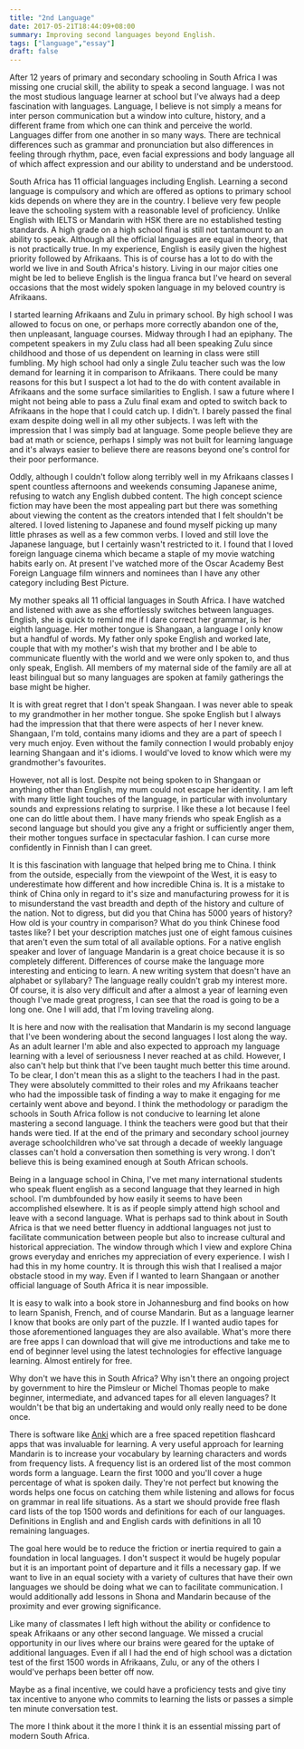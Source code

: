 ```yaml
---
title: "2nd Language"
date: 2017-05-21T18:44:09+08:00
summary: Improving second languages beyond English.
tags: ["language","essay"]
draft: false
---
```

After 12 years of primary and secondary schooling in South Africa I was missing one crucial skill, the ability to speak a second language. I was not the most studious language learner at school but I've always had a deep fascination with languages. Language, I believe is not simply a means for inter person communication but a window into culture, history, and a different frame from which one can think and perceive the world. Languages differ from one another in so many ways. There are technical differences such as grammar and pronunciation but also differences in feeling through rhythm, pace, even facial expressions and body language all of which affect expression and our ability to understand and be understood.

South Africa has 11 official languages including English. Learning a second language is compulsory and which are offered as options to primary school kids depends on where they are in the country. I believe very few people leave the schooling system with a reasonable level of proficiency. Unlike English with IELTS or Mandarin with HSK there are no established testing standards. A high grade on a high school final is still not tantamount to an ability to speak. Although all the official languages are equal in theory, that is not practically true. In my experience, English is easily given the highest priority followed by Afrikaans. This is of course has a lot to do with the world we live in and South Africa's history. Living in our major cities one might be led to believe English is the lingua franca but I've heard on several occasions that the most widely spoken language in my beloved country is Afrikaans.

I started learning Afrikaans and Zulu in primary school. By high school I was allowed to focus on one, or perhaps more correctly abandon one of the, then unpleasant, language courses. Midway through I had an epiphany. The competent speakers in my Zulu class had all been speaking Zulu since childhood and those of us dependent on learning in class were still fumbling. My high school had only a single Zulu teacher such was the low demand for learning it in comparison to Afrikaans. There could be many reasons for this but I suspect a lot had to the do with content available in Afrikaans and the some surface similarities to English. I saw a future where I might not being able to pass a Zulu final exam and opted to switch back to Afrikaans in the hope that I could catch up. I didn't. I barely passed the final exam despite doing well in all my other subjects. I was left with the impression that I was simply bad at language. Some people believe they are bad at math or science, perhaps I simply was not built for learning language and it's always easier to believe there are reasons beyond one's control for their poor performance.

Oddly, although I couldn't follow along terribly well in my Afrikaans classes I spent countless afternoons and weekends consuming Japanese anime, refusing to watch any English dubbed content. The high concept science fiction may have been the most appealing part but there was something about viewing the content as the creators intended that I felt shouldn't be altered. I loved listening to Japanese and found myself picking up many little phrases as well as a few common verbs. I loved and still love the Japanese language, but I certainly wasn't restricted to it. I found that I loved foreign language cinema which became a staple of my movie watching habits early on. At present I've watched more of the Oscar Academy Best Foreign Language film winners and nominees than I have any other category including Best Picture.

My mother speaks all 11 official languages in South Africa. I have watched and listened with awe as she effortlessly switches between languages. English, she is quick to remind me if I dare correct her grammar, is her eighth language. Her mother tongue is Shangaan, a language I only know but a handful of words. My father only spoke English and worked late, couple that with my mother's wish that my brother and I be able to communicate fluently with the world and we were only spoken to, and thus only speak, English. All members of my maternal side of the family are all at least bilingual but so many languages are spoken at family gatherings the base might be higher.

It is with great regret that I don't speak Shangaan. I was never able to speak to my grandmother in her mother tongue. She spoke English but I always had the impression that that there were aspects of her I never knew. Shangaan, I'm told, contains many idioms and they are a part of speech I very much enjoy. Even without the family connection I would probably enjoy learning Shangaan and it's idioms. I would've loved to know which were my grandmother's favourites.

However, not all is lost. Despite not being spoken to in Shangaan or anything other than English, my mum could not escape her identity. I am left with many little light touches of the language, in particular with involuntary sounds and expressions relating to surprise. I like these a lot because I feel one can do little about them. I have many friends who speak English as a second language but should you give any a fright or sufficiently anger them, their mother tongues surface in spectacular fashion. I can curse more confidently in Finnish than I can greet.

It is this fascination with language that helped bring me to China. I think from the outside, especially from the viewpoint of the West, it is easy to underestimate how different and how incredible China is. It is a mistake to think of China only in regard to it's size and manufacturing prowess for it is to misunderstand the vast breadth and depth of the history and culture of the nation. Not to digress, but did you that China has 5000 years of history? How old is your country in comparison? What do you think Chinese food tastes like? I bet your description matches just one of eight famous cuisines that aren't even the sum total of all available options. For a native english speaker and lover of language Mandarin is a great choice because it is so completely different. Differences of course make the language more interesting and enticing to learn. A new writing system that doesn't have an alphabet or syllabary? The language really couldn't grab my interest more. Of course, it is also very difficult and after a almost a year of learning even though I've made great progress, I can see that the road is going to be a long one. One I will add, that I'm loving traveling along.

It is here and now with the realisation that Mandarin is my second language that I've been wondering about the second languages I lost along the way. As an adult learner I'm able and also expected to approach my language learning with a level of seriousness I never reached at as child. However, I also can't help but think that I've been taught much better this time around. To be clear, I don't mean this as a slight to the teachers I had in the past. They were absolutely committed to their roles and my Afrikaans teacher who had the impossible task of finding a way to make it engaging for me certainly went above and beyond. I think the methodology or paradigm the schools in South Africa follow is not conducive to learning let alone mastering a second language. I think the teachers were good but that their hands were tied. If at the end of the primary and secondary school journey average schoolchildren who've sat through a decade of weekly language classes can't hold a conversation then something is very wrong. I don't believe this is being examined enough at South African schools.

Being in a language school in China, I've met many international students who speak fluent english as a second language that they learned in high school. I'm dumbfounded by how easily it seems to have been accomplished elsewhere. It is as if people simply attend high school and leave with a second language. What is perhaps sad to think about in South Africa is that we need better fluency in addtional languages not just to facilitate communication between people but also to increase cultural and historical appreciation. The window through which I view and explore China grows everyday and enriches my appreciation of every experience. I wish I had this in my home country. It is through this wish that I realised a major obstacle stood in my way. Even if I wanted to learn Shangaan or another official language of South Africa it is near impossible.

It is easy to walk into a book store in Johannesburg and find books on how to learn Spanish, French, and of course Mandarin. But as a language learner I know that books are only part of the puzzle. If I wanted audio tapes for those aforementioned languages they are also available. What's more there are free apps I can download that will give me introductions and take me to end of beginner level using the latest technologies for effective language learning. Almost entirely for free.

Why don't we have this in South Africa? Why isn't there an ongoing project by government to hire the Pimsleur or Michel Thomas people to make beginner, intermediate, and advanced tapes for all eleven languages? It wouldn't be that big an undertaking and would only really need to be done once. 

There is software like [Anki](https://apps.ankiweb.net/) which are a free spaced repetition flashcard apps that was invaluable for learning. A very useful approach for learning Mandarin is to increase your vocabulary by learning characters and words from frequency lists. A frequency list is an ordered list of the most common words form a language. Learn the first 1000 and you'll cover a huge percentage of what is spoken daily. They're not perfect but knowing the words helps one focus on catching them while listening and allows for focus on grammar in real life situations. As a start we should provide free flash card lists of the top 1500 words and definitions for each of our languages. Definitions in English and and English cards with definitions in all 10 remaining languages.

The goal here would be to reduce the friction or inertia required to gain a foundation in local languages. I don't suspect it would be hugely popular but it is an important point of departure and it fills a necessary gap. If we want to live in an equal society with a variety of cultures that have their own languages we should be doing what we can to facilitate communication. I would additionally add lessons in Shona and Mandarin because of the proximity and ever growing significance. 

Like many of classmates I left high without the ability or confidence to speak Afrikaans or any other second language. We missed a crucial opportunity in our lives where our brains were geared for the uptake of additional languages. Even if all I had the end of high school was a dictation test of the first 1500 words in Afrikaans, Zulu, or any of the others I would've perhaps been better off now. 

Maybe as a final incentive, we could have a proficiency tests and give tiny tax incentive to anyone who commits to learning the lists or passes a simple ten minute conversation test.

The more I think about it the more I think it is an essential missing part of modern South Africa.
